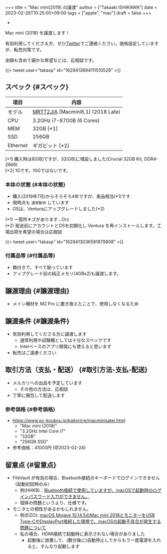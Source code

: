 +++
title = "Mac mini(2018) の譲渡"
author = ["Takaaki ISHIKAWA"]
date = 2023-02-26T10:25:00+09:00
tags = ["apple", "mac"]
draft = false
+++

-   

Mac mini (2018) を譲渡します！  

有効利用してくださる方、ぜひ[Twitter](https://twitter.com/takaxp)でご連絡ください。価格設定していますが、転売対策です。  

金額も含めて細かな希望などは、応相談です。  

{{< tweet user="takaxp" id="1629413894111510528" >}}  


## スペック {#スペック}

| 項目     | 内容                                                                                   |
|--------|--------------------------------------------------------------------------------------|
| モデル   | [MRTT2J/A](https://support.apple.com/kb/SP782?locale=ja%5FJP) [Macmini8,1] (2018 Late) |
| CPU      | 3.2GHz i7-8700B (6 Cores)                                                              |
| MEM      | 32GB [\*1]                                                                             |
| SSD      | 256GB                                                                                  |
| Ethernet | ギガビット [\*2]                                                                       |

[\*1] 購入時は8[GB]ですが、32[GB]に増設しました(Crucial 32GB Kit, DDR4-2666)  
[\*2] 1Gです。10Gではないです。  


### 本体の状態 {#本体の状態}

-   購入(2019年7月)からそろそろ4年ですが、美品相当(\*1)です
-   現時点も `通常動作` しています
-   OSは、Venturaにアップグレードしました(\*2)

(\*1) 一箇所キズがあります...Orz  
(\*2) 発送前にアカウントとOSを初期化し Ventura を再インストールします。工場出荷を希望の場合は応相談  

{{< tweet user="takaxp" id="1629413036581879808" >}}  


### 付属品等 {#付属品等}

-   箱付きで、すべて揃っています
-   アップグレード前の純正メモリ(4GBx2)も譲渡します。


## 譲渡理由 {#譲渡理由}

-   メイン機材を M2 Pro に置き換えたことで、使用しなくなるため


## 譲渡条件 {#譲渡条件}

-   有効利用してくださる方に譲渡します  
    -   通常利用や試験機としては十分なスペックです
    -   Intelベースのアプリ開発にも使えると思います
-   転売はご遠慮ください


## 取引方法（支払・配送） {#取引方法-支払-配送}

-   メルカリへの出品を予定しています  
    -   その他の方法は、応相談
-   丁寧に梱包して配送します


### 参考価格 {#参考価格}

-   <https://www.pc-koubou.jp/kaitori/re/macminisatei.html>  
    -   "Mac mini (2018)"
    -   "3.2GHz Intel Core i7"
    -   "32GB"
    -   "256GB SSD"
-   参考価格：41000円 (@2023-02-24)


## 留意点 {#留意点}

-   FileVault が有効の場合、Bluetooth接続のキーボードでログインできません（起動初回時のみ）  
    -   例(HHKB)：[Bluetooth接続で使用していますが、macOSで起動時のログインパスワード入力ができません。](https://faq.pfu.jp/faq/show/3229?category%5Fid=181&site%5Fdomain=hhkb)
    -   個体の問題というより、仕様です。
-   モニタとの相性があるかもしれません。  
    -   例(EIZO): [macOS Mojave 10.14.5のMac mini 2018とモニターをUSB Type-CやDisplayPort接続した環境で、macOSの起動不具合が発生する問題について](https://www.eizo.co.jp/support/compati/pc/mac/macmini2018%5Fmojave/index.html)
    -   私の場合、HDMI接続で起動時に表示されない場合がありました  
        -   起動後に放置して、(数分後に)自動停止してからもう一度電源を入れると、すんなり起動します
